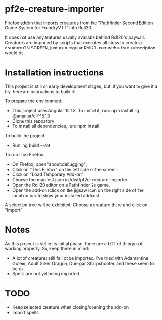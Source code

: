 # pf2e-creature-importer
Firefox addon that imports creatures from the "Pathfinder Second Edition Game System for FoundryVTT" into Roll20.

It does not use any features usually availabe behind Roll20's paywall. Creatures are imported by scripts that executes all steps to create a creature ON SCREEN, just as a regular Roll20 user with a free subscription would do.

# Installation instructions

This project is still on early development stages, but, if you want to give it a try, here are instructions to build it:

To prepare the environment:

- This project uses Angular 15.1.3. To install it, run: npm install -g @angular/cli^15.1.3
- Clone this repository
- To install all dependencies, run: npm install

To build the project:

- Run: ng build --aot

To run it on Firefox
- On Firefox, open "about:debugging";
- Click on "This Firefox" on the left side of the screen;
- Click on "Load Temporary Add-on"
- Choose the manifest.json in <your local project folder>/dist/pf2e-creature-importer
- Open the Roll20 editor on a Pathfinder 2e game.
- Open the add-on (click on the jigsaw icon on the right side of the location bar to show your installed addons)
  
A selection tree will be exhibited. Choose a creature there and click on "Import"
  
# Notes
 
As this project is still in its initial phase, there are a LOT of things not working properly. So, keep these in mind:
  
  - A lot of creatures still fail ot be imported. I've tried with Adamantine Golem, Adult Silver Dragon, Duergar Sharpshooter, and these seem to be ok.
  - Spells are not yet being imported.


# TODO

- Keep selected creature when closing/opening the add-on
- Import spells
